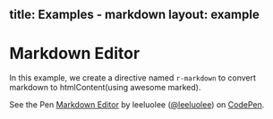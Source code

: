 title: Examples - markdown
layout: example
------

# Markdown Editor

In this example, we create a directive named `r-markdown` to convert markdown to htmlContent(using awesome marked).


<p data-height="419" data-theme-id="480" data-slug-hash="EDdfl" data-default-tab="result" class='codepen'>See the Pen <a href='http://codepen.io/leeluolee/pen/EDdfl/'>Markdown Editor</a> by leeluolee (<a href='http://codepen.io/leeluolee'>@leeluolee</a>) on <a href='http://codepen.io'>CodePen</a>.</p>
